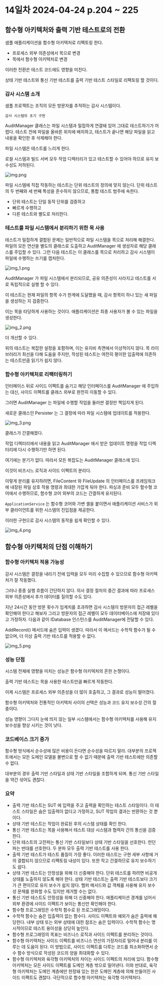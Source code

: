 # 14일차 2024-04-24 p.204 ~ 225

## 함수형 아키텍처와 출력 기반 테스트로의 전환

샘플 애플리케이션을 함수형 아키텍처로 리팩토링 한다.

- 프로세스 외부 의존성에서 목으로 변경
- 목에서 함수형 아키텍처로 변경

이러한 전환은 테스트 코드에도 영향을 미친다. 

상태 기반 테스트와 통신 기반 테스트를 출력 기반 테스트 스타일로 리팩토링 할 것이다.

### 감사 시스템 소개

샘플 프로젝트는 조직의 모든 방문자를 추적하는 감사 시스템이다.

`감사 시스템의 초기 구현`

AuditManager 클래스는 파일 시스템과 밀접하게 연결돼 있어 그대로 테스트하기가 어렵다.
테스트 전에 파일을 올바른 위치에 배치하고, 테스트가 끝나면 해당 파일을 읽고 내용을 확인한 후 삭제해야 한다.

파일 시스템은 테스트를 느리게 한다. 

로컬 시스템과 빌드 서버 모두 작업 디렉터리가 있고 테스트할 수 있어야 하므로 유지 보수성도 저하된다.

![img.png](img.png)

파일 시스템에 직접 작동하는 테스트는 단위 테스트의 정의에 맞지 않는다.
단위 테스트의 두 번째와 세 번째 특성을 준수하지 않으므로, 통합 테스트 범주에 속한다.

- 단위 테스트는 단일 동작 단위를 검증하고
- 빠르게 수행하고
- 다른 테스트와 별도로 처리한다. 

### 테스트를 파일 시스템에서 분리하기 위한 목 사용

테스트가 밀접하게 결합된 문제는 일반적으로 파일 시스템을 목으로 처리해 해결한다.
파일의 모든 연산을 별도의 클래스로 도출하고 AuditManager 에 생성자로 해당 클래스를 주입할 수 있다.
그런 다음 테스트는 이 클래스를 목으로 처리하고 감사 시스템이 파일에 수행하는 쓰기를 캡처한다.

![img_1.png](img_1.png)

AuditManager 가 파일 시스템에서 분리되므로, 공유 의존성이 사라지고 테스트를 서로 독립적으로 실행 할 수 있다.

이 테스트는 현재 파일의 항목 수가 한계에 도달했을 때, 감사 항목이 하나 있는  새 파일을 생성하는 지 검증한다. 

이는 목을 타당하게 사용하는 것이다. 애플리케이션은 최종 사용자가 볼 수 있는 파일을 생성한다. 

![img_2.png](img_2.png)

더 개선할 수 있다.

위의 테스트는 복잡한  설정을 포함하며, 이는 유지비 측면에서 이상적이지 않다.
목 라이브러리가 최선을 다해 도움을 주지만, 작성된 테스트는 여전히 평이한 입출력에 의존하는 테스트만큼 읽기가 쉽지 않다. 

### 함수형 아키텍처로 리팩터링하기

인터페이스 뒤로 사이드 이펙트를 숨기고 해당 인터페이스를 AuditManager 에 주입하는 대신,
사이드 이펙트를 클래스 외부로 완전히 이동할 수 있다.

그러면 AuditManager 는 파일에 수행할 작업을 둘러싼 결정만 책임지게 된다.

새로운 클래스인 Persister 는 그 결정에 따라 파일 시스템에 업데이트를 적용한다.

![img_3.png](img_3.png)

클래스가 간결해졌다.

작업 디렉터리에서 내용을 읽고 AuditManager 에서 받은 업데이트 명령을 작업 디렉터리에 다시 수행하기만 하면 된다.

여기에는 분기가 없다. 따라서 모든 복잡도는 AuditManager 클래스에 있다. 

이것이 비즈시느 로직과 사이드 이펙트의 분리다. 

이렇게 분리를 유지하려면, FileContent 와 FileUpdate 의 인터페이스를 프레임워크에 내장된 파일 상호 작용 명령과 최대한 가깝게 둬야 한다.
파싱과 준비 모두 함수형 코어애서 수행하므로, 함수형 코어 외부의 코드는 간결하게 유지된다. 


`ApplicationService` 는 함수형 코어와 가변 셸을 붙이면서 애플리케이션 서비스가 외부 클라이언트를 위한 시스템의 진입점을 제공한다.

이러한 구현으로 감사 시스템의 동작을 쉽게 확인할 수 있다. 

![img_4.png](img_4.png)

## 함수형 아키텍처의 단점 이해하기

### 함수형 아키텍처 적용 가능성

감사 시스템은 결정을 내리기 전에 입력을 모두 미리 수집할 수 있으므로 함수형 아키텍처가 잘 작동했다.

그러나 종종 실행 흐름이 간단하지 않다. 의사 결정 절차의 중간 결과에 따라
프로세스 외부 의존성에서 추가 데이터를 질의할 수도 있다.

지난 24시간 동안 방문 횟수가 임계치를 초과하면 감사 시스템이 방문자의 접근 레벨을 확인해야 한다고 해보자
그리고 방문자의 접근 레벨이 모두 데이터베이스에 저장돼 있다고 가정하자.
다음과 같이 IDatabase 인스턴스를 AuditManager에 전달할 수 있다.


AddRecord() 메서드에 숨은 입력이 생겼다. 따라서 이 메서드는 수학적 함수가 될 수 없으며, 더 이상 출력 기반 테스트를 
적용할 수 없다.

![img_5.png](img_5.png)

### 성능 단점

시스템 전체에 영향을 미치는 성능은 함수형 아키텍처의 흔한 논쟁이다.

출력 기반 테스트는 목을 사용한 테스트만큼 빠르게 작동한다.

이제 시스템은 프로세스 외부 의존성을 더 많이 호출하고, 그 결과로 성능이 떨어졌다.


함수형 아키텍처와 전통적인 아키텍처 사이의 선택은 성능과 코드 유지 보수성 간의 절충이다.

성능 영향이 그다지 눈에 띄지 않는 일부 시스템에서는 함수형 아키텍처를 사용해 유지 보수성을 향상 시키는 것이 낫다.

### 코드베이스 크기 증가

함수형 방식에서 순수성에 많은 비용이 든다면 순수성을 따르지 말라.
대부분의 프로젝트에서는 모든 도메인 모델을 불변으로 할 수 없기 때문에
출력 기반 테스트에만 의존할 수 없다.

대부분의 경우 출력 기반 스타일과 상태 기반 스타일을 조합하게 되며. 통신 기반 스타일을 약간 섞어도 괜찮다.

### 요약

- 출력 기반 테스트는 SUT 에 입력을 주고 출력을 확인하는 테스트 스타일이다. 이 테스트 스타일은 숨은 입출력이 없다고 가정하고,
SUT 작업의 결과는 반환하는 것 뿐이다.
- 상태 기반 테스트는 작업이 완료된 후의 시스템 상태를 확인 한다.
- 통신 기반 테스트는 목을 사용해서 테스트 대상 시스템과 협력자 간의 통신을 검증 한다.
- 단위 테스트의 고전파는 통신 기반 스타일보다 상태 기반 스타일을 선호한다. 런던파는 반대를 선호한다. 두 분파 모두 출력 기반 테스트를 사용 한다.
- 출력 기반 테스트가 테스트 품질이 가장 좋다. 이러한 테스트는 구현 세부 사항에 거의 결합되지 않으므로 리팩토링 내성이 있다. 또한 작고 간결하므로 유지 보수하기도 쉽다.
- 상태 기반 테스트는 안정성을 위해 더 신중해야 한다. 단위 테스트를 하려면 비공개 상태를 노출하지 않도록 해야 한다. 상태 기반 테스트는
출력 기반 테스트보다 크기가 큰 편이므로 유지 보수가 쉽지 않다. 헬퍼 메서드와 값 객체를 사용해 유지 보수성 문제를 완화할 수도 있지만 제거할 수는 없다.
- 통신 기반 테스트도 안정성을 위해 더 신중해야 한다. 애플리케이션 경계를 넘어서 외부 환경에 사이드 이펙트가 보이는 통신만 확인해야 한다.
- 함수형 프로그래밍은 수학적 함수로 된 프로그래밍이다.
- 수학적 함수는 숨은 입출력이 없는 함수다. 사이드 이펙트와 예외가 숨은 출력에 해당한다.
내부 상태 또는 외부 상태에 대한 참조는 숨은 입력이다. 수학적 함수는 명시적이므로 테스트 용이성을 상당히 높인다.
- 함수형 프로그래밍의 목표는 비즈니스 로직과 사이드 이펙트를 분리하는 것이다.
- 함수형 아키텍처는 사이드 이펙트를 비즈니스 연산의 가장자리로 밀어내 분리를 이루는 데 도움이 된다. 이 방법으로, 사이드 이펙트를
다루는 코드를 최소화하면서 순수 함수 방식으로 작성된 코드의 양을 최대화할 수 있다.
- 함수형 아키텍처와 육각형 아키텍처의 차이는 사이드 이펙트의 처리에 있다. 
함수형 아키텍처는 모든 사이드 이팩트를 도메인 계층 밖으로 밀어낸다. 이와 반대로, 육각형 아키텍처는 
도메인 계층에만 한정돼 있는 한은 도메인 계층에 의해 만들어진 사이드 이팩트도 괜찮다. 극단적으로 함수형 아키텍처는 육각형 아키텍처다.